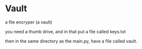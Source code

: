 # Vault
a file encryper (a vault)

you need a thumb drive, and in that put a file called keys.txt

then in the same directory as the main.py, have a file called vault.
